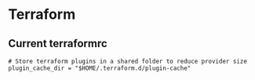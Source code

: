 # Terraform

## Current terraformrc

```
# Store terraform plugins in a shared folder to reduce provider size
plugin_cache_dir = "$HOME/.terraform.d/plugin-cache"
```